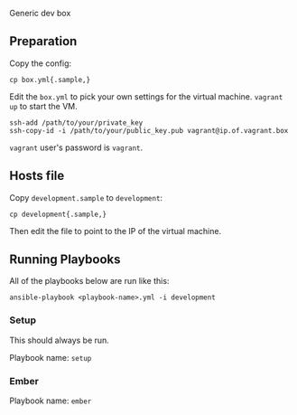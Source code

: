 Generic dev box

## Preparation

Copy the config:

```
cp box.yml{.sample,}
```

Edit the `box.yml` to pick your own settings for the virtual machine. `vagrant up` to start the VM.

```
ssh-add /path/to/your/private_key
ssh-copy-id -i /path/to/your/public_key.pub vagrant@ip.of.vagrant.box
```

`vagrant` user's password is `vagrant`.

## Hosts file

Copy `development.sample` to `development`:

```
cp development{.sample,}
```

Then edit the file to point to the IP of the virtual machine.

## Running Playbooks

All of the playbooks below are run like this:

```
ansible-playbook <playbook-name>.yml -i development
```

### Setup

This should always be run.

Playbook name: `setup`

### Ember

Playbook name: `ember`
